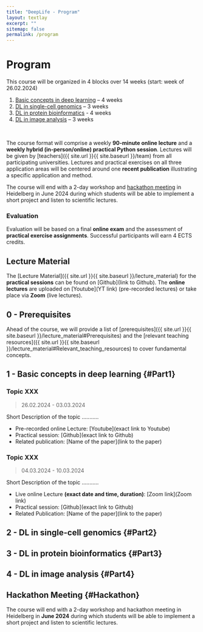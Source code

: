 ```yaml
---
title: "DeepLife - Program"
layout: textlay
excerpt: ""
sitemap: false
permalink: /program
---
```


# Program

This course will be organized in 4 blocks over 14 weeks (start: week of 26.02.2024)

1. [Basic concepts in deep learning](#Part1) – 4 weeks
2. [DL in single-cell genomics](#Part2) – 3 weeks
3. [DL in protein bioinformatics](#Part3) - 4 weeks
4. [DL in image analysis](#Part4) – 3 weeks
<br>

The course format will comprise a weekly **90-minute online lecture** and a **weekly hybrid (in-person/online) practical Python session**. Lectures will be given by [teachers]({{ site.url }}{{ site.baseurl }}/team) from all participating universities. Lectures and practical exercises on all three application areas will be centered around one **recent publication** illustrating a specific application and method.
<br>

The course will end with a 2-day workshop and [hackathon meeting](#Hackathon) in Heidelberg in June 2024 during which students will be able to implement a short project and listen to scientific lectures.


### Evaluation
Evaluation will be based on a final **online exam** and the assessment of **practical exercise assignments**. Successful participants will earn 4 ECTS credits.


## Lecture Material
The [Lecture Material]({{ site.url }}{{ site.baseurl }}/lecture_material) for the **practical sessions** can be found on [Github](link to Github). The **online lectures** are uploaded on [Youtube](YT link) (pre-recorded lectures) or take place via **Zoom** (live lectures).


## 0 - Prerequisites

Ahead of the course, we will provide a list of [prerequisites]({{ site.url }}{{ site.baseurl }}/lecture_material#Prerequisites) and the [relevant teaching resources]({{ site.url }}{{ site.baseurl }}/lecture_material#Relevant_teaching_resources) to cover fundamental concepts.

## 1 - Basic concepts in deep learning {#Part1}

### Topic XXX
> 26.02.2024 - 03.03.2024

Short Description of the topic ...........
- Pre-recorded online Lecture: [Youtube](exact link to Youtube)
- Practical session: [Github](exact link to Github)
- Related publication: [Name of the paper](link to the paper)

### Topic XXX
> 04.03.2024 - 10.03.2024

Short Description of the topic ...........
- Live online Lecture **(exact date and time, duration)**: [Zoom link](Zoom link)
- Practical session: [Github](exact link to Github)
- Related Publication: [Name of the paper](link to the paper)

## 2 - DL in single-cell genomics {#Part2}

## 3 - DL in protein bioinformatics {#Part3}

## 4 - DL in image analysis {#Part4}

## Hackathon Meeting {#Hackathon}

The course will end with a 2-day workshop and hackathon meeting in Heidelberg in **June 2024** during which students will be able to implement a short project and listen to scientific lectures.

<br>
<br>
